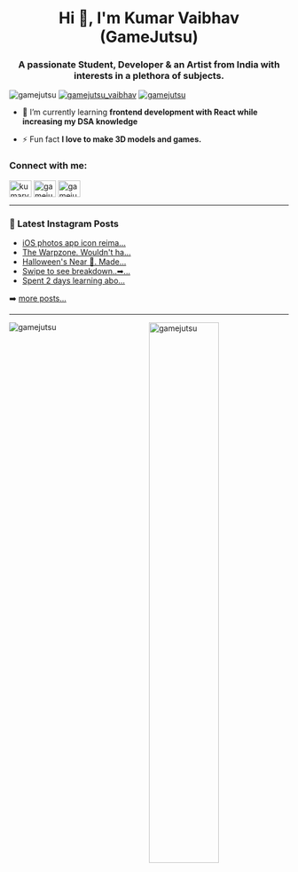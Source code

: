 <h1 align="center">Hi 👋, I'm Kumar Vaibhav (GameJutsu)</h1>
<h3 align="center">A passionate Student, Developer & an Artist from India with interests in a plethora of subjects.</h3>

<p align="left"> <img src="https://komarev.com/ghpvc/?username=gamejutsu&label=Profile%20views&color=0e75b6&style=social" alt="gamejutsu" /> 
<a href="https://instagram.com/gamejutsu_vaibhav" target="blank"><img src="https://img.shields.io/github/followers/gamejutsu?label=Follow&logo=instagram&style=social" alt="gamejutsu_vaibhav" /></a>
<a href="https://github.com/gamejutsu" target="blank"><img src="https://img.shields.io/github/followers/gamejutsu?label=Follow&style=social" alt="gamejutsu" /></a>
</p>

- 🌱 I’m currently learning **frontend development with React while increasing my DSA knowledge**

- ⚡ Fun fact **I love to make 3D models and games.**

<h3 align="left">Connect with me:</h3>
<p align="left">
<a href="https://twitter.com/kumarvaibhav777" target="blank"><img align="center" src="https://cdn.jsdelivr.net/npm/simple-icons@3.0.1/icons/twitter.svg" alt="kumarvaibhav777" height="30" width="40" /></a>
<a href="https://instagram.com/gamejutsu_vaibhav" target="blank"><img align="center" src="https://cdn.jsdelivr.net/npm/simple-icons@3.0.1/icons/instagram.svg" alt="gamejutsu_vaibhav" height="30" width="40" /></a>
<a href="https://www.codechef.com/users/gamejutsu" target="blank"><img align="center" src="https://cdn.jsdelivr.net/npm/simple-icons@3.1.0/icons/codechef.svg" alt="gamejutsu" height="30" width="40" /></a>
</p>

---

### 📕 Latest Instagram Posts

<!-- BLOG-POST-LIST:START -->
- [iOS photos app icon reima...](https://www.picuki.com/media/2427146615330288134)
- [The Warpzone. Wouldn't ha...](https://www.picuki.com/media/2428689140184775818)
- [Halloween's Near 🎃. Made...](https://www.picuki.com/media/2429551236740914866)
- [Swipe to see breakdown..➡...](https://www.picuki.com/media/2416982281874247481)
- [Spent 2 days learning abo...](https://www.picuki.com/media/2419323370711013058)
<!-- BLOG-POST-LIST:END -->

➡️ [more posts...](https://www.instagram.com/gamejutsu_vaibhav/)

---

<p><img align="left" src="https://github-readme-stats.vercel.app/api/top-langs?username=gamejutsu&show_icons=true&locale=en&layout=compact" alt="gamejutsu" /><img align="right" width="50%" src="https://github-readme-stats.vercel.app/api?username=gamejutsu&show_icons=true&locale=en&count_private=true" alt="gamejutsu" /></p>
